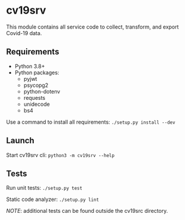 # cv19srv

This module contains all service code to collect, transform, and export Covid-19 data.

## Requirements
* Python 3.8+
* Python packages:
    - pyjwt
    - psycopg2
    - python-dotenv
    - requests
    - unidecode
    - bs4

Use a command to install all requirements: ```./setup.py install --dev```


## Launch

Start cv19srv cli: ```python3 -m cv19srv --help```


## Tests

Run unit tests: ```./setup.py test```

Static code analyzer: ```./setup.py lint```

*NOTE*: additional tests can be found outside the cv19src directory.

